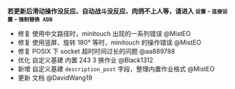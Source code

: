 **若更新后滑动操作没反应、自动战斗没反应、肉鸽不上人等，请进入 `设置` - `连接设置` - `强制替换 ADB`**

- 修复 使用中文路径时，minitouch 出现的一系列错误 @MistEO
- 修复 使用竖屏、旋转 180° 等时，minitouch 的操作错误 @MistEO
- 修复 POSIX 下 socket 超时时间过长的问题 @aa889788
- 优化 自定义基建 内置 243 3 换作业 @Black1312
- 新增 自定义基建 `description_post` 字段，整理内置作业格式 @MistEO
- 更新 文档 @DavidWang19
